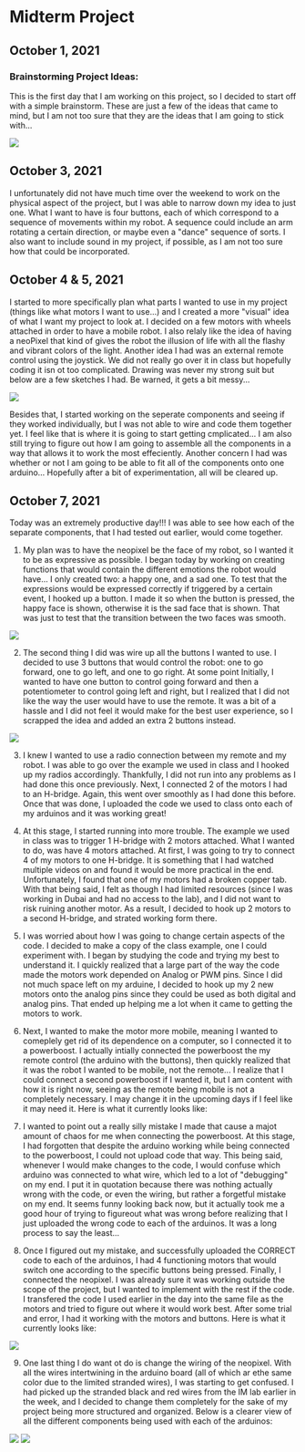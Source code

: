 # Midterm Project

## October 1, 2021

### Brainstorming Project Ideas:

This is the first day that I am working on this project, so I decided to start off with a simple brainstorm. These are just a few of the ideas that came to mind, but I am not too sure that they are the ideas that I am going to stick with... 

![](media/brainstorm.jpg)

## October 3, 2021

I unfortunately did not have much time over the weekend to work on the physical aspect of the project, but I was able to narrow down my idea to just one. What I want to have is four buttons, each of which correspond to a sequence of movements within my robot. A sequence could include an arm rotating a certain direction, or maybe even a "dance" sequence of sorts. I also want to include sound in my project, if possible, as I am not too sure how that could be incorporated. 

## October 4 & 5, 2021

I started to more specifically plan what parts I wanted to use in my project (things like what motors I want to use...) and I created a more "visual" idea of what I want my project to look at. I decided on a few motors with wheels attached in order to have a mobile robot. I also relaly like the idea of having a neoPixel that kind of gives the robot the illusion of life with all the flashy and vibrant colors of the light. Another idea I had was an external remote control using the joystick. We did not really go over it in class but hopefully coding it isn ot too complicated. Drawing was never my strong suit but below are a few sketches I had. Be warned, it gets a bit messy...

![](media/projectSketch.jpg)

Besides that, I started working on the seperate components and seeing if they worked individually, but I was not able to wire and code them together yet. I feel like that is where it is going to start getting cmplicated... I am also still trying to figure out how I am going to assemble all the components in a way that allows it to work the most effeciently. Another concern I had was whether or not I am going to be able to fit all of the components onto one arduino... Hopefully after a bit of experimentation, all will be cleared up. 

## October 7, 2021

Today was an extremely productive day!!! I was able to see how each of the separate components, that I had tested out earlier, would come together. 

1. My plan was to have the neopixel be the face of my robot, so I wanted it to be as expressive as possible. I began today by working on creating functions that would contain the different emotions the robot would have... I only created two: a happy one, and a sad one. To test that the expressions would be expressed correctly if triggered by a certain event, I hooked up a button. I made it so when the button is pressed, the happy face is shown, otherwise it is the sad face that is shown. That was just to test that the transition between the two faces was smooth. 

![](media/faceTest.gif)

2. The second thing I did was wire up all the buttons I wanted to use. I decided to use 3 buttons that would control the robot: one to go forward, one to go left, and one to go right. At some point Initially, I wanted to have one button to control going forward and then a potentiometer to control going left and right, but I realized that I did not like the way the user would have to use the remote. It was a bit of a hassle and I did not feel it would make for the best user experience, so I scrapped the idea and added an extra 2 buttons instead. 

![](media/buttons.jpg)

3. I knew I wanted to use a radio connection between my remote and my robot. I was able to go over the example we used in class and I hooked up my radios accordingly. Thankfully, I did not run into any problems as I had done this once previously. Next, I connected 2 of the motors I had to an H-bridge. Again, this went over smoothly as I had done this before. Once that was done, I uploaded the code we used to class onto each of my arduinos and it was working great!

4. At this stage, I started running into more trouble. The example we used in class was to trigger 1 H-bridge with 2 motors attached. What I wanted to do, was have 4 motors attached. At first, I was going to try to connect 4 of my motors to one H-bridge. It is something that I had watched multiple videos on and found it would be more practical in the end. Unfortunately, I found that one of my motors had a broken copper tab. With that being said, I felt as though I had limited resources (since I was working in Dubai and had no access to the lab), and I did not want to risk ruining another motor. As a result, I decided to hook up 2 motors to a second H-bridge, and strated working form there.

5. I was worried about how I was going to change certain aspects of the code. I decided to make a copy of the class example, one I could experiment with. I began by studying the code and trying my best to understand it. I quickly realized that a large part of the way the code made the motors work depended on Analog or PWM pins. Since I did not much space left on my arduine, I decided to hook up my 2 new motors onto the analog pins since they could be used as both digital and analog pins. That ended up helping me a lot when it came to getting the motors to work. 

6. Next, I wanted to make the motor more mobile, meaning I wanted to comeplely get rid of its dependence on a computer, so I connected it to a powerboost. I actually intially connected the powerboost the my remote control (the arduino with the buttons), then quickly realized that it was the robot I wanted to be mobile, not the remote... I realize that I could connect a second powerboost if I wanted it, but I am content with how it is right now, seeing as the remote being mobile is not a completely necessary. I may change it in the upcoming days if I feel like it may need it. Here is what it currently looks like:


7. I wanted to point out a really silly mistake I made that cause a majot amount of chaos for me when connecting the powerboost. At this stage, I had forgotten that despite the arduino working while being connected to the powerboost, I could not upload code that way. This being said, whenever I would make changes to the code, I would confuse which arduino was connected to what wire, which led to a lot of "debugging" on my end. I put it in quotation because there was nothing actually wrong with the code, or even the wiring, but rather a forgetful mistake on my end. It seems funny looking back now, but it actually took me a good hour of trying to figureout what was wrong before realizing that I just uploaded the wrong code to each of the arduinos. It was a long process to say the least... 

8. Once I figured out my mistake, and successfully uploaded the CORRECT code to each of the arduinos, I had 4 functioning motors that would switch one according to the specific buttons being pressed. Finally, I connected the neopixel. I was already sure it was working outside the scope of the project, but I wanted to implement with the rest if the code. I transfered the code I used earlier in the day into the same file as the motors and tried to figure out where it would work best. After some trial and error, I had it working with the motors and buttons. Here is what it currently looks like:

![](media/robotTrial.gif)

9. One last thing I do want ot do is change the wiring of the neopixel. With all the wires intertwining in the arduino board (all of which ar ethe same color due to the limited stranded wires), I was starting to get confused. I had picked up the stranded black and red wires from the IM lab earlier in the week, and I decided to change them completely for the sake of my project being more structured and organized. Below is a clearer view of all the different components being used with each of the arduinos:

![](media/arudino1.jpg) ![](media/arduino2.jpg)


